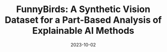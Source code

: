 ---
title: "FunnyBirds: A Synthetic Vision Dataset for a Part-Based Analysis of Explainable AI Methods"
collection: publications
permalink: /publication/2023-funnybirds
date: 2023-10-02
venue: "ICCV"
authors: "R. Hesse, S. Schaub-Meyer, S. Roth"
uri: 
project: 
bibtex:
arxiv: 
openpdf: 
supp: 
teaser: images/2023_funnybirds.png
videoresults: 
videotalk:
poster:
code: 
---